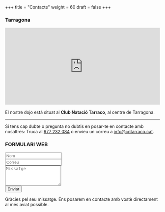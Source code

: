 +++
title = "Contacte"
weight = 60
draft = false
+++

<!-- <button id="button_tarraco" class="tablink active" onclick="openPage('tarraco')">Tarragona</button> -->
<!-- <button id="button_gembukai" class="tablink" onclick="openPage('gembukai')" id="defaultOpen">Bonavista</button> -->
<h3 id="classes-adults">Tarragona</h3>
<!-- <div id="gembukai" hidden>
	<iframe src="https://www.google.com/maps/embed?pb=!1m18!1m12!1m3!1d3005.796468965397!2d1.1900537508851787!3d41.117135920566426!2m3!1f0!2f0!3f0!3m2!1i1024!2i768!4f13.1!3m3!1m2!1s0x12a1578b3a8c4de7%3A0xdab6129bb668b585!2sGembu-Kai+Club+Esportiu!5e0!3m2!1ses!2ses!4v1522689375829" width="100%" height="250" frameborder="0" style="border:0" allowfullscreen></iframe>
  També impartim classes al dojo <strong>Gembu-Kai Club Esportiu</strong>, a Bonavista.
</div> -->
<div id="tarraco">
  <iframe src="https://www.google.com/maps/embed?pb=!1m14!1m8!1m3!1d3005.6793942600516!2d1.2590833!3d41.1196925!3m2!1i1024!2i768!4f13.1!3m3!1m2!1s0x12a3fd1f443ca293%3A0xe37b40081f3e8982!2sAikido%20Tarragona!5e0!3m2!1sca!2ses!4v1568911339498!5m2!1sca!2ses" width="100%" height="250" frameborder="0" style="border:0; margin-bottom:1rem;" allowfullscreen=""></iframe>
	El nostre dojo està situat al <strong>Club Natació Tarraco</strong>, al centre de Tarragona.
</div>
<hr>
<form   
  action="https://formspree.io/f/myyqbdgv"
  method="POST"
>
<div style="margin-bottom:1rem;">
Si tens cap dubte o pregunta no dubtis en posar-te en contacte amb nosaltres:
  Truca al <a href="tel:+34977232084" target="_blank">977 232 084</a> o envieu un correu a <a href="mailto:info@cntarraco.cat" name="email" title="email">info@cntarraco.cat</a>.
</div>
<h3 id="classes-adults">FORMULARI WEB</h3>
	<input type="hidden" name="_cc" id="_cc" />
	<div class="field half first">
		<input type="text" name="name" id="name" placeholder="Nom"/>
	</div>
	<div class="field half">
		<input type="email" id="email" name="email" placeholder="Correu">
	</div>
	<div class="field">
		<textarea name="message" id="message" rows="4" placeholder="Missatge"></textarea>
	</div>
	<button type="submit">Enviar</button>
</form>
<span id="contactformsent">
  <p>Gràcies pel seu missatge. Ens posarem en contacte amb vostè directament al més aviat possible.</p>
</span>

<script>
function openPage(page) {
	switch(page){
		case 'tarraco':
			$('#gembukai').hide();
			$('#tarraco').show();
			$('#button_gembukai').removeClass('active');
			$('#button_tarraco').addClass('active');
			break;
		case 'gembukai':
			$('#tarraco').hide();
			$('#gembukai').show();
			$('#button_tarraco').removeClass('active');
			$('#button_gembukai').addClass('active');
			break;
	}
}
</script>
